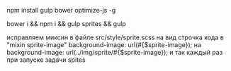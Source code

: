 npm install gulp bower optimize-js -g

bower i && npm i && gulp sprites && gulp


исправляем миксин в файле src/style/sprite.scss на вид
строчка кода в "mixin sprite-image"  background-image: url(#{$sprite-image});
на  background-image: url(../img/sprite/#{$sprite-image}); и так каждый раз при запуске задачи
spites
